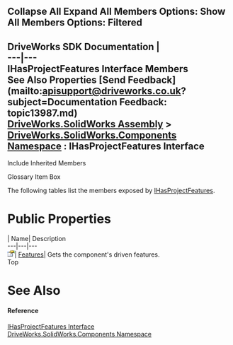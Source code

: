 Collapse All Expand All Members Options: Show All  Members Options: Filtered   
---  
DriveWorks SDK Documentation  |   
---|---  
IHasProjectFeatures Interface Members   
See Also Properties [Send Feedback](mailto:apisupport@driveworks.co.uk?subject=Documentation Feedback: topic13987.md)  
[DriveWorks.SolidWorks Assembly](topic13342.md) > [DriveWorks.SolidWorks.Components Namespace](topic13925.md) : IHasProjectFeatures Interface  
---  
  
Include Inherited Members    


Glossary Item Box

The following tables list the members exposed by [IHasProjectFeatures](topic13987.md).

# Public Properties

| Name| Description  
---|---|---  
![ Property](dotnetimages/Property.gif)| [Features](topic13992.md)| Gets the component's driven features.   
Top

# See Also

#### Reference

[IHasProjectFeatures Interface](topic13987.md)   
[DriveWorks.SolidWorks.Components Namespace](topic13925.md)


